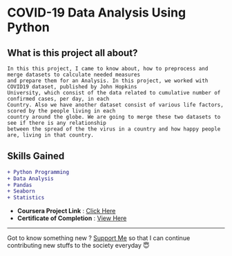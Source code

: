 # COVID-19 Data Analysis Using Python

## What is this project all about?

```
In this this project, I came to know about, how to preprocess and merge datasets to calculate needed measures
and prepare them for an Analysis. In this project, we worked with COVID19 dataset, published by John Hopkins 
University, which consist of the data related to cumulative number of confirmed cases, per day, in each 
Country. Also we have another dataset consist of various life factors, scored by the people living in each 
country around the globe. We are going to merge these two datasets to see if there is any relationship 
between the spread of the the virus in a country and how happy people are, living in that country.
```

## Skills Gained

```diff
+ Python Programming
+ Data Analysis
+ Pandas
+ Seaborn
+ Statistics
```

- **Coursera Project Link** : [Click Here](https://www.coursera.org/projects/covid19-data-analysis-using-python)
- **Certificate of Completion** : [View Here](https://coursera.org/share/023fa204042cbfa14db426c95a09d237)

---

Got to know something new ? [Support Me](https://paypal.me/shubhadeepmandal394?locale.x=en_GB) so that I can continue contributing new stuffs to the society everyday 😇

